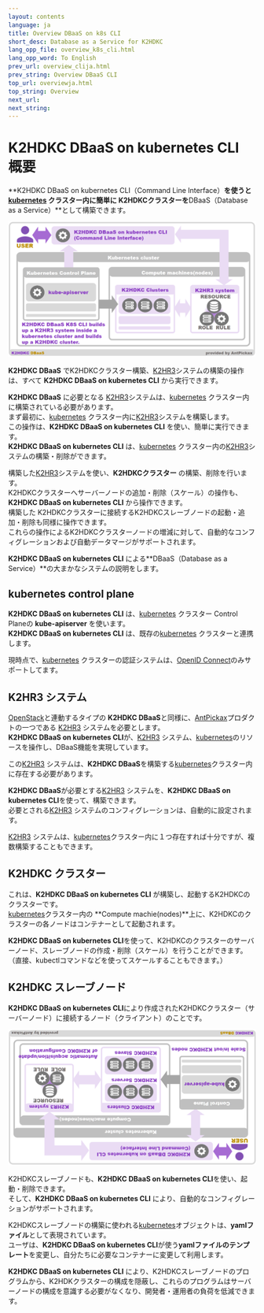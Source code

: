 ```yaml
---
layout: contents
language: ja
title: Overview DBaaS on k8s CLI
short_desc: Database as a Service for K2HDKC
lang_opp_file: overview_k8s_cli.html
lang_opp_word: To English
prev_url: overview_clija.html
prev_string: Overview DBaaS CLI
top_url: overviewja.html
top_string: Overview
next_url: 
next_string: 
---
```


# K2HDKC DBaaS on kubernetes CLI 概要
**K2HDKC DBaaS on kubernetes CLI（Command Line Interface）**を使うと[kubernetes](https://kubernetes.io/) クラスター内に簡単に **K2HDKC**クラスターを**DBaaS（Database as a Service）**として構築できます。  

![K2HDKC DBaaS on kubernetes CLI Overview](images/overview_k8s_cli.png)

**K2HDKC DBaaS** でK2HDKCクラスター構築、[K2HR3](https://k2hr3.antpick.ax/indexja.html)システムの構築の操作は、すべて **K2HDKC DBaaS on kubernetes CLI** から実行できます。  

**K2HDKC DBaaS** に必要となる [K2HR3](https://k2hr3.antpick.ax/indexja.html)システムは、[kubernetes](https://kubernetes.io/) クラスター内に構築されている必要があります。  
まず最初に、[kubernetes](https://kubernetes.io/) クラスター内に[K2HR3](https://k2hr3.antpick.ax/indexja.html)システムを構築します。  
この操作は、**K2HDKC DBaaS on kubernetes CLI** を使い、簡単に実行できます。  
**K2HDKC DBaaS on kubernetes CLI** は、[kubernetes](https://kubernetes.io/) クラスター内の[K2HR3](https://k2hr3.antpick.ax/indexja.html)システムの構築・削除ができます。  

構築した[K2HR3](https://k2hr3.antpick.ax/indexja.html)システムを使い、**K2HDKCクラスター** の構築、削除を行います。  
K2HDKCクラスターへサーバーノードの追加・削除（スケール）の操作も、**K2HDKC DBaaS on kubernetes CLI** から操作できます。  
構築した K2HDKCクラスターに接続するK2HDKCスレーブノードの起動・追加・削除も同様に操作できます。  
これらの操作によるK2HDKCクラスターノードの増減に対して、自動的なコンフィグレーションおよび自動データマージがサポートされます。  

**K2HDKC DBaaS on kubernetes CLI** による**DBaaS（Database as a Service）**の大まかなシステムの説明をします。  

## kubernetes control plane
**K2HDKC DBaaS on kubernetes CLI** は、[kubernetes](https://kubernetes.io/) クラスター Control Planeの **kube-apiserver** を使います。  
**K2HDKC DBaaS on kubernetes CLI** は、既存の[kubernetes](https://kubernetes.io/) クラスターと連携します。  

現時点で、[kubernetes](https://kubernetes.io/) クラスターの認証システムは、[OpenID Connect](https://openid.net/connect/)のみサポートしてます。  

## K2HR3 システム
[OpenStack](https://www.openstack.org/)と連動するタイプの **K2HDKC DBaaS**と同様に、[AntPickax](https://antpick.ax/indexja.html)プロダクトの一つである [K2HR3](https://k2hr3.antpick.ax/indexja.html) システムを必要とします。  
**K2HDKC DBaaS on kubernetes CLI**が、[K2HR3](https://k2hr3.antpick.ax/indexja.html) システム、[kubernetes](https://kubernetes.io/)のリソースを操作し、DBaaS機能を実現しています。  

この[K2HR3](https://k2hr3.antpick.ax/indexja.html) システムは、**K2HDKC DBaaS**を構築する[kubernetes](https://kubernetes.io/)クラスター内に存在する必要があります。  

**K2HDKC DBaaS**が必要とする[K2HR3](https://k2hr3.antpick.ax/indexja.html) システムを、**K2HDKC DBaaS on kubernetes CLI**を使って、構築できます。  
必要とされる[K2HR3](https://k2hr3.antpick.ax/indexja.html) システムのコンフィグレーションは、自動的に設定されます。  

[K2HR3](https://k2hr3.antpick.ax/indexja.html) システムは、[kubernetes](https://kubernetes.io/)クラスター内に１つ存在すれば十分ですが、複数構築することもできます。  

## K2HDKC クラスター
これは、**K2HDKC DBaaS on kubernetes CLI** が構築し、起動するK2HDKCのクラスターです。  
[kubernetes](https://kubernetes.io/)クラスター内の **Compute machie(nodes)**上に、K2HDKCのクラスターの各ノードはコンテナーとして起動されます。  

**K2HDKC DBaaS on kubernetes CLI**を使って、K2HDKCのクラスターのサーバーノード、スレーブノードの作成・削除（スケール）を行うことができます。  
（直接、kubectlコマンドなどを使ってスケールすることもできます。）  

## K2HDKC スレーブノード
**K2HDKC DBaaS on kubernetes CLI**により作成されたK2HDKCクラスター（サーバーノード）に接続するノード（クライアント）のことです。  

![K2HDKC DBaaS Slave Overview](images/overview_k8s_cli_slave.png)

K2HDKCスレーブノードも、**K2HDKC DBaaS on kubernetes CLI**を使い、起動・削除できます。  
そして、**K2HDKC DBaaS on kubernetes CLI** により、自動的なコンフィグレーションがサポートされます。  

K2HDKCスレーブノードの構築に使われる[kubernetes](https://kubernetes.io/)オブジェクトは、**yamlファイル**として表現されています。  
ユーザは、**K2HDKC DBaaS on kubernetes CLI**が使う**yamlファイルのテンプレート**を変更し、自分たちに必要なコンテナーに変更して利用します。  

**K2HDKC DBaaS on kubernetes CLI** により、K2HDKCスレーブノードのプログラムから、K2HDKクラスターの構成を隠蔽し、これらのプログラムはサーバーノードの構成を意識する必要がなくなり、開発者・運用者の負荷を低減できます。  
